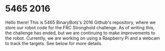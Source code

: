 # 5465 2016

Hello there! This is 5465 BinaryBots's 2016 Github's repository, where we store our robot code for the FRC Stronghold challenge. As of writing this, the challenge has ended, but we are continuing to make improvements to the robot. Currently, we are working on using a Raspberry Pi and a webcam to track the targets. See below for more details.
